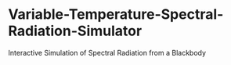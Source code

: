 # Variable-Temperature-Spectral-Radiation-Simulator
Interactive Simulation of Spectral Radiation from a Blackbody

